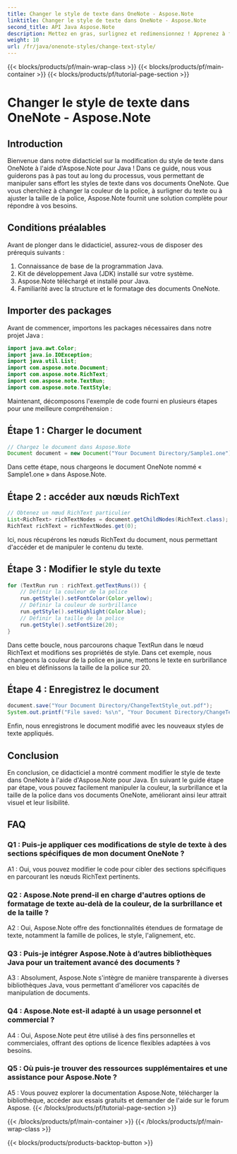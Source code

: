 ```yaml
---
title: Changer le style de texte dans OneNote - Aspose.Note
linktitle: Changer le style de texte dans OneNote - Aspose.Note
second_title: API Java Aspose.Note
description: Mettez en gras, surlignez et redimensionnez ! Apprenez à formater le texte dans les documents OneNote avec Aspose.Note. Guide étape par étape et code inclus ! #OneNote #Java #Aspose
weight: 10
url: /fr/java/onenote-styles/change-text-style/
---
```


{{< blocks/products/pf/main-wrap-class >}}
{{< blocks/products/pf/main-container >}}
{{< blocks/products/pf/tutorial-page-section >}}

# Changer le style de texte dans OneNote - Aspose.Note

## Introduction

Bienvenue dans notre didacticiel sur la modification du style de texte dans OneNote à l'aide d'Aspose.Note pour Java ! Dans ce guide, nous vous guiderons pas à pas tout au long du processus, vous permettant de manipuler sans effort les styles de texte dans vos documents OneNote. Que vous cherchiez à changer la couleur de la police, à surligner du texte ou à ajuster la taille de la police, Aspose.Note fournit une solution complète pour répondre à vos besoins.

## Conditions préalables

Avant de plonger dans le didacticiel, assurez-vous de disposer des prérequis suivants :

1. Connaissance de base de la programmation Java.
2. Kit de développement Java (JDK) installé sur votre système.
3. Aspose.Note téléchargé et installé pour Java.
4. Familiarité avec la structure et le formatage des documents OneNote.

## Importer des packages

Avant de commencer, importons les packages nécessaires dans notre projet Java :

```java
import java.awt.Color;
import java.io.IOException;
import java.util.List;
import com.aspose.note.Document;
import com.aspose.note.RichText;
import com.aspose.note.TextRun;
import com.aspose.note.TextStyle;
```

Maintenant, décomposons l'exemple de code fourni en plusieurs étapes pour une meilleure compréhension :

## Étape 1 : Charger le document

```java
// Chargez le document dans Aspose.Note
Document document = new Document("Your Document Directory/Sample1.one");
```

Dans cette étape, nous chargeons le document OneNote nommé « Sample1.one » dans Aspose.Note.

## Étape 2 : accéder aux nœuds RichText

```java
// Obtenez un nœud RichText particulier
List<RichText> richTextNodes = document.getChildNodes(RichText.class);
RichText richText = richTextNodes.get(0);
```

Ici, nous récupérons les nœuds RichText du document, nous permettant d'accéder et de manipuler le contenu du texte.

## Étape 3 : Modifier le style du texte

```java
for (TextRun run : richText.getTextRuns()) {
    // Définir la couleur de la police
    run.getStyle().setFontColor(Color.yellow);
    // Définir la couleur de surbrillance
    run.getStyle().setHighlight(Color.blue);
    // Définir la taille de la police
    run.getStyle().setFontSize(20);
}
```

Dans cette boucle, nous parcourons chaque TextRun dans le nœud RichText et modifions ses propriétés de style. Dans cet exemple, nous changeons la couleur de la police en jaune, mettons le texte en surbrillance en bleu et définissons la taille de la police sur 20.

## Étape 4 : Enregistrez le document

```java
document.save("Your Document Directory/ChangeTextStyle_out.pdf");
System.out.printf("File saved: %s\n", "Your Document Directory/ChangeTextStyle_out.pdf");
```

Enfin, nous enregistrons le document modifié avec les nouveaux styles de texte appliqués.

## Conclusion

En conclusion, ce didacticiel a montré comment modifier le style de texte dans OneNote à l'aide d'Aspose.Note pour Java. En suivant le guide étape par étape, vous pouvez facilement manipuler la couleur, la surbrillance et la taille de la police dans vos documents OneNote, améliorant ainsi leur attrait visuel et leur lisibilité.

## FAQ

### Q1 : Puis-je appliquer ces modifications de style de texte à des sections spécifiques de mon document OneNote ?

A1 : Oui, vous pouvez modifier le code pour cibler des sections spécifiques en parcourant les nœuds RichText pertinents.

### Q2 : Aspose.Note prend-il en charge d'autres options de formatage de texte au-delà de la couleur, de la surbrillance et de la taille ?

A2 : Oui, Aspose.Note offre des fonctionnalités étendues de formatage de texte, notamment la famille de polices, le style, l'alignement, etc.

### Q3 : Puis-je intégrer Aspose.Note à d’autres bibliothèques Java pour un traitement avancé des documents ?

A3 : Absolument, Aspose.Note s'intègre de manière transparente à diverses bibliothèques Java, vous permettant d'améliorer vos capacités de manipulation de documents.

### Q4 : Aspose.Note est-il adapté à un usage personnel et commercial ?

A4 : Oui, Aspose.Note peut être utilisé à des fins personnelles et commerciales, offrant des options de licence flexibles adaptées à vos besoins.

### Q5 : Où puis-je trouver des ressources supplémentaires et une assistance pour Aspose.Note ?

A5 : Vous pouvez explorer la documentation Aspose.Note, télécharger la bibliothèque, accéder aux essais gratuits et demander de l'aide sur le forum Aspose.
{{< /blocks/products/pf/tutorial-page-section >}}

{{< /blocks/products/pf/main-container >}}
{{< /blocks/products/pf/main-wrap-class >}}

{{< blocks/products/products-backtop-button >}}
